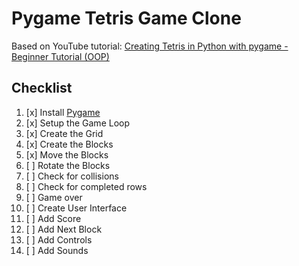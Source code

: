 # Pygame Tetris Game Clone

Based on YouTube
tutorial: [Creating Tetris in Python with pygame - Beginner Tutorial (OOP)](https://www.youtube.com/watch?v=nF_crEtmpBo)

## Checklist

1. [x] Install [Pygame](https://pypi.org/project/pygame-ce/)
2. [x] Setup the Game Loop
3. [x] Create the Grid
4. [x] Create the Blocks
5. [x] Move the Blocks
6. [ ] Rotate the Blocks
7. [ ] Check for collisions
8. [ ] Check for completed rows
9. [ ] Game over
10. [ ] Create User Interface
11. [ ] Add Score
12. [ ] Add Next Block
13. [ ] Add Controls
14. [ ] Add Sounds



